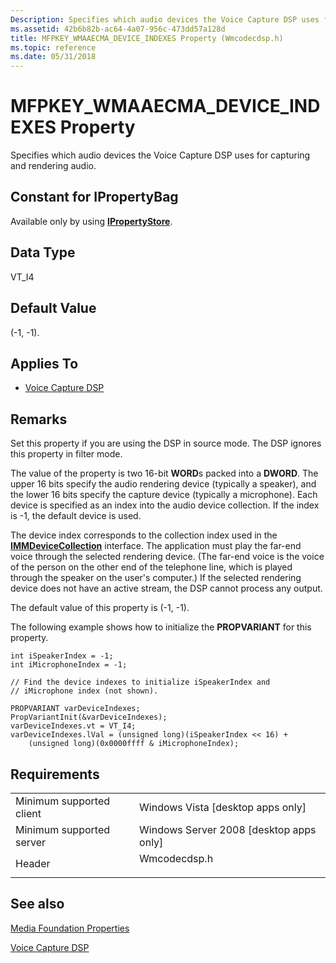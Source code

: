 ```yaml
---
Description: Specifies which audio devices the Voice Capture DSP uses for capturing and rendering audio.
ms.assetid: 42b6b82b-ac64-4a07-956c-473dd57a128d
title: MFPKEY_WMAAECMA_DEVICE_INDEXES Property (Wmcodecdsp.h)
ms.topic: reference
ms.date: 05/31/2018
---
```


# MFPKEY\_WMAAECMA\_DEVICE\_INDEXES Property

Specifies which audio devices the Voice Capture DSP uses for capturing and rendering audio.

## Constant for IPropertyBag

Available only by using [**IPropertyStore**](https://msdn.microsoft.com/library/Bb761474(v=VS.85).aspx).

## Data Type

VT\_I4

## Default Value

(-1, -1).

## Applies To

-   [Voice Capture DSP](voicecapturedmo.md)

## Remarks

Set this property if you are using the DSP in source mode. The DSP ignores this property in filter mode.

The value of the property is two 16-bit **WORD**s packed into a **DWORD**. The upper 16 bits specify the audio rendering device (typically a speaker), and the lower 16 bits specify the capture device (typically a microphone). Each device is specified as an index into the audio device collection. If the index is -1, the default device is used.

The device index corresponds to the collection index used in the [**IMMDeviceCollection**](https://msdn.microsoft.com/library/Dd371396(v=VS.85).aspx) interface. The application must play the far-end voice through the selected rendering device. (The far-end voice is the voice of the person on the other end of the telephone line, which is played through the speaker on the user's computer.) If the selected rendering device does not have an active stream, the DSP cannot process any output.

The default value of this property is (-1, -1).

The following example shows how to initialize the **PROPVARIANT** for this property.


```
int iSpeakerIndex = -1;
int iMicrophoneIndex = -1;

// Find the device indexes to initialize iSpeakerIndex and 
// iMicrophone index (not shown).

PROPVARIANT varDeviceIndexes;
PropVariantInit(&varDeviceIndexes);
varDeviceIndexes.vt = VT_I4;
varDeviceIndexes.lVal = (unsigned long)(iSpeakerIndex << 16) + 
    (unsigned long)(0x0000ffff & iMicrophoneIndex);
```



## Requirements



|                                     |                                                                                         |
|-------------------------------------|-----------------------------------------------------------------------------------------|
| Minimum supported client<br/> | Windows Vista \[desktop apps only\]<br/>                                          |
| Minimum supported server<br/> | Windows Server 2008 \[desktop apps only\]<br/>                                    |
| Header<br/>                   | <dl> <dt>Wmcodecdsp.h</dt> </dl> |



## See also

<dl> <dt>

[Media Foundation Properties](media-foundation-properties.md)
</dt> <dt>

[Voice Capture DSP](voicecapturedmo.md)
</dt> </dl>

 

 




